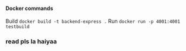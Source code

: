 #### Docker commands

Build `docker build -t backend-express .`
Run `docker run -p 4001:4001 testbuild`

### read pls la haiyaa